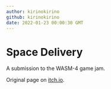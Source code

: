 ```yaml
---
author: kirinokirino
github: kirinokirino
date: 2022-01-23 00:00:30 GMT
---
```


# Space Delivery

A submission to the WASM-4 game jam.

Original page on [itch.io](https://kirinokirino.itch.io/space-delivery).
